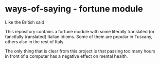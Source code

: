 # ways-of-saying - fortune module
Like the British said

This repository contains a fortune module with some literally translated (or fancifully translated) Italian idioms.
Some of them are popular in Tuscany, others also in the rest of Italy.

The only thing that is clear from this project is that passing too many hours in front of a computer has a negative effect on mental health.

